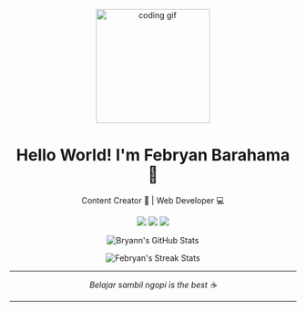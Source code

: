 <p align="center">
  <img src="https://media.giphy.com/media/3oEjI6SIIHBdRxXI40/giphy.gif" width="200" alt="coding gif" />
</p>

<h1 align="center">Hello World! I'm Febryan Barahama 👋</h1>

<p align="center">
  Content Creator 🎥 | Web Developer 💻 
</p>

<p align="center">
  <img src="https://img.shields.io/badge/HTML-F16529?style=for-the-badge&logo=html5&logoColor=white" />
  <img src="https://img.shields.io/badge/CSS-2965f1?style=for-the-badge&logo=css3&logoColor=white" />
  <img src="https://img.shields.io/badge/JavaScript-F7DF1E?style=for-the-badge&logo=javascript&logoColor=black" />
</p>

<!-- GitHub Stats -->
<p align="center">
  <img src="https://github-readme-stats.vercel.app/api?username=febryanbarahama&show_icons=true&count_private=true&hide=prs&theme=tokyonight" alt="Bryann's GitHub Stats"/>
</p>

<!-- GitHub Streak -->
<p align="center">
  <img src="https://github-readme-streak-stats.herokuapp.com/?user=febryanbarahama&theme=tokyonight" alt="Febryan's Streak Stats" />
</p>

---

<p align="center"><i>Belajar sambil ngopi is the best ☕</i></p>

---



